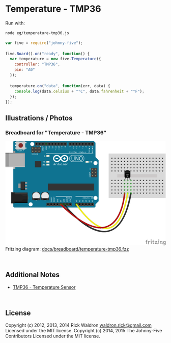 <!--remove-start-->

# Temperature - TMP36



Run with:
```bash
node eg/temperature-tmp36.js
```

<!--remove-end-->

```javascript
var five = require("johnny-five");

five.Board().on("ready", function() {
  var temperature = new five.Temperature({
    controller: "TMP36",
    pin: "A0"
  });

  temperature.on("data", function(err, data) {
    console.log(data.celsius + "°C", data.fahrenheit + "°F");
  });
});


```


## Illustrations / Photos


### Breadboard for "Temperature - TMP36"



![docs/breadboard/temperature-tmp36.png](breadboard/temperature-tmp36.png)<br>
Fritzing diagram: [docs/breadboard/temperature-tmp36.fzz](breadboard/temperature-tmp36.fzz)

&nbsp;




## Additional Notes

- [TMP36 - Temperature Sensor](https://www.sparkfun.com/products/10988)



&nbsp;

<!--remove-start-->

## License
Copyright (c) 2012, 2013, 2014 Rick Waldron <waldron.rick@gmail.com>
Licensed under the MIT license.
Copyright (c) 2014, 2015 The Johnny-Five Contributors
Licensed under the MIT license.

<!--remove-end-->
